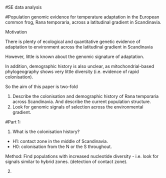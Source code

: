 #SE data analysis

#Population genomic evidence for temperature adaptation in the European common frog, Rana temporaria, across a latitudinal gradient in Scandinavia. 


Motivation 

There is plenty of ecological and quantitative genetic evidence of adaptation to environment across the latitudinal gradient in Scandinavia

However, little is known about the genomic signature of adaptation. 

In addition, demographic history is also unclear, as mitochondrial-based phylogeography shows very little diversity (i.e. evidence of rapid colonisation). 

So the aim of this paper is two-fold

1. Describe the colonisation and demographic history of Rana temporaria across Scandinavia. And describe the current population structure. 
2. Look for genomic signals of selection across the environmental gradient. 



#Part 1:

1. What is the colonisation history? 

  - H1: contact zone in the middle of Scandinavia. 
  - H0: colonisation from the N or the S throughout. 
  
Method: Find populations with increased nucleotide diversity - i.e. look for signals similar to hybrid zones. (detection of contact zone).


2. 
